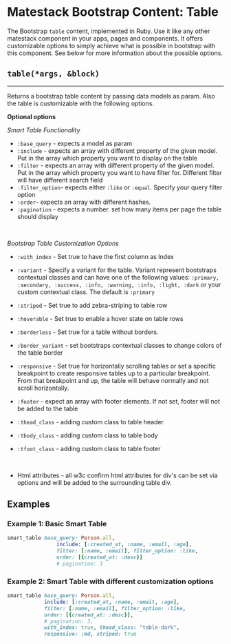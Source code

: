 # Matestack Bootstrap Content: Table

The Bootstrap `table` content, implemented in Ruby. Use it like any other matestack component in your apps, pages and components. It offers customizable options to simply achieve what is possible in bootstrap with this component. See below for more information about the possible options.

## `table(*args, &block)`
----

Returns a bootstrap table content by passing data models as param. Also the table is customizable with the following options. 

**Optional options**

*Smart Table Functionality*
* `:base_query` - expects a model as param
* `:include` - expects an array with different property of the given model. Put in the array which property you want to display on the table
* `:filter` - expects an array with different property of the given model. Put in the array which property you want to have filter for. Different filter will have different search field
* `:filter_option`- expects either `:like` or `:equal`. Specify your query filter option
* `:order`- expects an array with different hashes. 
* `:pagination` - expects a number. set how many items per page the table should display
<br>

*Bootstrap Table Customization Options*

* `:with_index` - Set true to have the first column as Index

* `:variant` - Specify a variant for the table. Variant represent bootstraps contextual classes and can have one of the following values: `:primary, :secondary, :success, :info, :warning, :info, :light, :dark` or your custom contextual class. The default is `:primary`
* `:striped` -  Set true to add zebra-striping to table row
* `:hoverable` - Set true to enable a hover state on table rows
* `:borderless` -  Set true for a table without borders.
* `:border_variant` - set bootstraps contextual classes to change colors of the table border
* `:responsive` - Set true for horizontally scrolling tables or set a specific breakpoint to create responsive tables up to a particular breakpoint. From that breakpoint and up, the table will behave normally and not scroll horizontally.
* `:footer` - expect an array with footer elements. If not set, footer will not be added to the table
* `:thead_class` - adding custom class to table header
* `:tbody_class` - adding custom class to table body
* `:tfoot_class` - adding custom class to table footer
<br>

* Html attributes - all w3c confirm html attributes for div's can be set via options and will be added to the surrounding table div.

## Examples

### Example 1: Basic Smart Table 

```ruby
smart_table base_query: Person.all, 
                include: [:created_at, :name, :email, :age],
                filter: [:name, :email], filter_option: :like,
                order: [{created_at: :desc}]
                # pagination: 3
```

### Example 2: Smart Table with different customization options

```ruby
smart_table base_query: Person.all, 
            include: [:created_at, :name, :email, :age],
            filter: [:name, :email], filter_option: :like,
            order: [{created_at: :desc}],
            # pagination: 3,
            with_index: true, thead_class: "table-dark", 
            responsive: :md, striped: true
```
